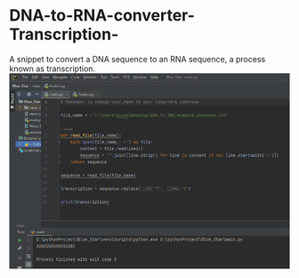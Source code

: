 # DNA-to-RNA-converter-Transcription-
A snippet to convert a DNA sequence to an RNA sequence, a process known as transcription.
![Alt](https://github.com/Katherine-Brown-8000/DNA-to-RNA-Transcription-/blob/main/DNA%20to%20RNA%20display.png)
